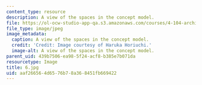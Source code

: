 ```yaml
---
content_type: resource
description: A view of the spaces in the concept model.
file: https://ol-ocw-studio-app-qa.s3.amazonaws.com/courses/4-104-architecture-studio-intentions-spring-2005/aaf266564d6576b78a368451fb669422_6.jpg
file_type: image/jpeg
image_metadata:
  caption: A view of the spaces in the concept model.
  credit: 'Credit: Image courtesy of Haruka Horiuchi.'
  image-alt: A view of the spaces in the concept model.
parent_uid: 439b7506-ea98-5f24-acf8-b385e7b071da
resourcetype: Image
title: 6.jpg
uid: aaf26656-4d65-76b7-8a36-8451fb669422
---
```

